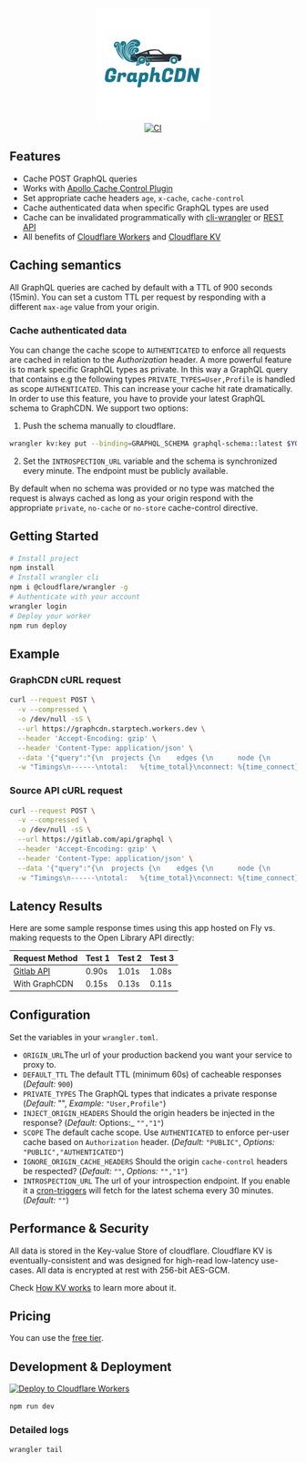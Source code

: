 <div align="center">
  <img src="logo.png" alt="graphcdn" />
</div>

<div align="center">
  <a href="https://github.com/StarpTech/GraphCDN/actions?query=workflow%3Aci">
    <img src="https://github.com/StarpTech/GraphCDN/actions/workflows/ci.yml/badge.svg?event=push" alt="CI" />
  </a>
</div>

## Features

- Cache POST GraphQL queries
- Works with [Apollo Cache Control Plugin](https://www.apollographql.com/docs/apollo-server/performance/caching)
- Set appropriate cache headers `age`, `x-cache`, `cache-control`
- Cache authenticated data when specific GraphQL types are used
- Cache can be invalidated programmatically with [cli-wrangler](https://developers.cloudflare.com/workers/cli-wrangler) or [REST API](https://api.cloudflare.com/#workers-kv-namespace-delete-key-value-pair)
- All benefits of [Cloudflare Workers](https://workers.cloudflare.com/) and [Cloudflare KV](https://www.cloudflare.com/products/workers-kv/)

## Caching semantics

All GraphQL queries are cached by default with a TTL of 900 seconds (15min). You can set a custom TTL per request by responding with a different `max-age` value from your origin.

### Cache authenticated data

You can change the cache scope to `AUTHENTICATED` to enforce all requests are cached in relation to the _Authorization_ header.
A more powerful feature is to mark specific GraphQL types as private. In this way a GraphQL query that contains e.g the following types `PRIVATE_TYPES=User,Profile` is handled as scope `AUTHENTICATED`. This can increase your cache hit rate dramatically. In order to use this feature, you have to provide your latest GraphQL schema to GraphCDN. We support two options:

1. Push the schema manually to cloudflare.

```sh
wrangler kv:key put --binding=GRAPHQL_SCHEMA graphql-schema::latest $YOUR_SCHEMA_STRING
```

2. Set the `INTROSPECTION_URL` variable and the schema is synchronized every minute. The endpoint must be publicly available.

By default when no schema was provided or no type was matched the request is always cached as long as your origin respond with the appropriate `private`, `no-cache` or `no-store` cache-control directive.

## Getting Started

```sh
# Install project
npm install
# Install wrangler cli
npm i @cloudflare/wrangler -g
# Authenticate with your account
wrangler login
# Deploy your worker
npm run deploy
```

## Example

### GraphCDN cURL request

```sh
curl --request POST \
  -v --compressed \
  -o /dev/null -sS \
  --url https://graphcdn.starptech.workers.dev \
  --header 'Accept-Encoding: gzip' \
  --header 'Content-Type: application/json' \
  --data '{"query":"{\n  projects {\n    edges {\n      node {\n        id\n      }\n    }\n  }\n}\n"}' \
  -w "Timings\n------\ntotal:   %{time_total}\nconnect: %{time_connect}\ntls:     %{time_appconnect}\n"
```

### Source API cURL request

```sh
curl --request POST \
  -v --compressed \
  -o /dev/null -sS \
  --url https://gitlab.com/api/graphql \
  --header 'Accept-Encoding: gzip' \
  --header 'Content-Type: application/json' \
  --data '{"query":"{\n  projects {\n    edges {\n      node {\n        id\n      }\n    }\n  }\n}\n"}' \
  -w "Timings\n------\ntotal:   %{time_total}\nconnect: %{time_connect}\ntls:     %{time_appconnect}\n"
```

## Latency Results

Here are some sample response times using this app hosted on Fly vs. making requests to the Open Library API directly:

| Request Method                               | Test 1 | Test 2 | Test 3 |
| -------------------------------------------- | ------ | ------ | ------ |
| [Gitlab API](https://gitlab.com/api/graphql) | 0.90s  | 1.01s  | 1.08s  |
| With GraphCDN                                | 0.15s  | 0.13s  | 0.11s  |

## Configuration

Set the variables in your `wrangler.toml`.

- `ORIGIN_URL`The url of your production backend you want your service to proxy to.
- `DEFAULT_TTL` The default TTL (minimum 60s) of cacheable responses (_Default:_ `900`)
- `PRIVATE_TYPES` The GraphQL types that indicates a private response (_Default:_ "", _Example:_ `"User,Profile"`)
- `INJECT_ORIGIN_HEADERS` Should the origin headers be injected in the response? (_Default:_ Options:_ `"","1"`)
- `SCOPE` The default cache scope. Use `AUTHENTICATED` to enforce per-user cache based on `Authorization` header. (_Default:_ `"PUBLIC"`, _Options:_ `"PUBLIC","AUTHENTICATED"`)
- `IGNORE_ORIGIN_CACHE_HEADERS` Should the origin `cache-control` headers be respected? (_Default:_ `""`, _Options:_ `"","1"`)
- `INTROSPECTION_URL` The url of your introspection endpoint. If you enable it a [cron-triggers](https://developers.cloudflare.com/workers/platform/cron-triggers) will fetch for the latest schema every 30 minutes. (_Default:_ `""`)

## Performance & Security

All data is stored in the Key-value Store of cloudflare. Cloudflare KV is eventually-consistent and was designed for high-read low-latency use-cases. All data is encrypted at rest with 256-bit AES-GCM.

Check [How KV works](https://developers.cloudflare.com/workers/learning/how-kv-works) to learn more about it.

## Pricing

You can use the [free tier](https://developers.cloudflare.com/workers/platform/limits#worker-limits).

## Development & Deployment

[![Deploy to Cloudflare Workers](https://deploy.workers.cloudflare.com/button)](https://deploy.workers.cloudflare.com/?url=https://github.com/StarpTech/GraphCDN)

```sh
npm run dev
```

### Detailed logs

```sh
wrangler tail
```
